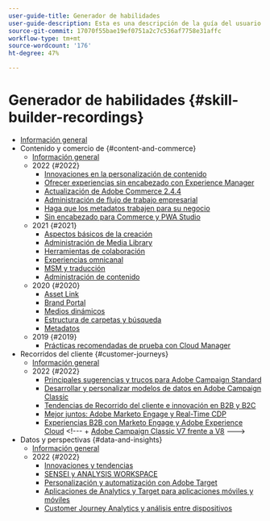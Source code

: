 ```yaml
---
user-guide-title: Generador de habilidades
user-guide-description: Esta es una descripción de la guía del usuario que se mostrará en la página de aterrizaje.
source-git-commit: 17070f55bae19ef0751a2c7c536af7758e31affc
workflow-type: tm+mt
source-wordcount: '176'
ht-degree: 47%

---
```



# Generador de habilidades {#skill-builder-recordings}

+ [Información general](overview.md)
+ Contenido y comercio de {#content-and-commerce}
   + [Información general](content-and-commerce/overview.md)
   + 2022 {#2022}
      + [Innovaciones en la personalización de contenido](content-and-commerce/2022/content-perosonalization.md)
      + [Ofrecer experiencias sin encabezado con Experience Manager](content-and-commerce/2022/headless.md)
      + [Actualización de Adobe Commerce 2.4.4](content-and-commerce/2022/commerce-upgrade.md)
      + [Administración de flujo de trabajo empresarial](content-and-commerce/2022/workflow.md)
      + [Haga que los metadatos trabajen para su negocio](content-and-commerce/2022/metadata.md)
      + [Sin encabezado para Commerce y PWA Studio](content-and-commerce/2022/headless-pwa.md)
   + 2021 {#2021}
      + [Aspectos básicos de la creación](content-and-commerce/2021/authoring-fundamentals.md)
      + [Administración de Media Library](content-and-commerce/2021/media-library-administration.md)
      + [Herramientas de colaboración](content-and-commerce/2021/collaboration-tools.md)
      + [Experiencias omnicanal](content-and-commerce/2021/omnichannel-experiences.md)
      + [MSM y traducción](content-and-commerce/2021/multi-site-management-web-translation.md)
      + [Administración de contenido](content-and-commerce/2021/traditional-headless-content-management.md)
   + 2020 {#2020}
      + [Asset Link](content-and-commerce/2020/asset-link.md)
      + [Brand Portal](content-and-commerce/2020/brand-portal.md)
      + [Medios dinámicos](content-and-commerce/2020/dynamic-media.md)
      + [Estructura de carpetas y búsqueda](content-and-commerce/2020/folder-structure-search.md)
      + [Metadatos](content-and-commerce/2020/metadata.md)
   + 2019 {#2019}
      + [Prácticas recomendadas de prueba con Cloud Manager](content-and-commerce/2019/cloud-manager-testing.md)
+ Recorridos del cliente {#customer-journeys}
   + [Información general](customer-journeys/overview.md)
   + 2022 {#2022}
      + [Principales sugerencias y trucos para Adobe Campaign Standard](customer-journeys/2022/tips-and-tricks.md)
      + [Desarrollar y personalizar modelos de datos en Adobe Campaign Classic](customer-journeys/2022/data-models.md)
      + [Tendencias de Recorrido del cliente e innovación en B2B y B2C](customer-journeys/2022/keynote.md)
      + [Mejor juntos: Adobe Marketo Engage y Real-Time CDP](customer-journeys/2022/b2b-campaigns.md)
      + [Experiencias B2B con Marketo Engage y Adobe Experience Cloud](customer-journeys/2022/b2b-experiences.md)
&lt;!---    + 
[Adobe Campaign Classic V7 frente a V8](customer-journeys/2022/classic-v7-vs-v8.md) --->
+ Datos y perspectivas {#data-and-insights}
   + [Información general](data-and-insights/overview.md)
   + 2022 {#2022}
      + [Innovaciones y tendencias](data-and-insights/2022/innovations.md)
      + [SENSEI y ANALYSIS WORKSPACE](data-and-insights/2022/sensei.md)
      + [Personalización y automatización con Adobe Target](data-and-insights/2022/personalize.md)
      + [Aplicaciones de Analytics y Target para aplicaciones móviles y móviles](data-and-insights/2022/mobile-and-apps.md)
      + [Customer Journey Analytics y análisis entre dispositivos](data-and-insights/2022/cross-device-analytics.md)
